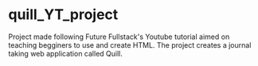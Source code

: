 # quill_YT_project
Project made following Future Fullstack's Youtube tutorial aimed on teaching begginers to use and create HTML.
The project creates a journal taking web application called Quill.
